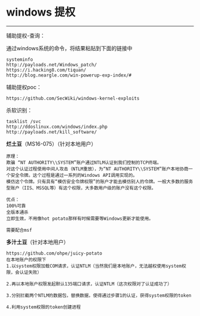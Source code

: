 # windows 提权

---

辅助提权-查询：

通过windows系统的命令，将结果粘贴到下面的链接中

```
systeminfo
http://payloads.net/Windows_patch/
https://i.hacking8.com/tiquan/
http://blog.neargle.com/win-powerup-exp-index/#
```

辅助提权poc：

```
https://github.com/SecWiki/windows-kernel-exploits
```

杀软识别：

```
tasklist /svc
http://ddoslinux.com/windows/index.php
http://payloads.net/kill_software/
```

**烂土豆**（MS16-075）（针对本地用户）

```
原理：
欺骗 “NT AUTHORITY\\SYSTEM”账户通过NTLM认证到我们控制的TCP终端。
对这个认证过程使用中间人攻击（NTLM重放），为“NT AUTHORITY\\SYSTEM”账户本地协商一个安全令牌。这个过程是通过一系列的Windows API调用实现的。
模仿这个令牌。只有具有“模仿安全令牌权限”的账户才能去模仿别人的令牌。一般大多数的服务型账户（IIS、MSSQL等）有这个权限，大多数用户级的账户没有这个权限。

优点：
100%可靠
全版本通杀
立即生效，不用像hot potato那样有时候需要等Windows更新才能使用。

需要配合msf
```



**多汁土豆**（针对本地用户）

```
https://github.com/ohpe/juicy-potato
在本地账户的权限下
1.以system权限加载COM请求，认证NTLM（当然我们是本地账户，无法越权使用system权限，会认证失败）

2.再以本地账户权限发起默认135端口请求，认证NTLM（这次权限对了认证成功了）

3.分别拦截两个NTLM的数据包，替换数据，使得通过步骤1的认证，获得system权限的token

4.利用system权限的token创建进程
```

